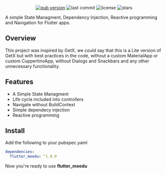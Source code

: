 <p align="center">
  <a href="https://pub.dev/packages/meedu"><img alt="pub version" src="https://img.shields.io/pub/v/meedu?color=%2300b0ff&label=meedu&style=flat-square"></a>
  
  <img alt="last commit" src="https://img.shields.io/github/last-commit/darwin-morocho/flutter-meedu?color=%23ffa000&style=flat-square"/> 
  <img alt="license" src="https://img.shields.io/github/license/darwin-morocho/flutter-meedu?style=flat-square"/>
  <img alt="stars" src="https://img.shields.io/github/stars/darwin-morocho/flutter-meedu?style=social"/>
</p>


A simple State Managment, Dependency Injection, Reactive programming and Navigation for Flutter apps.


## Overview
This project was inspired by GetX, we could say that this is a Lite version of GetX but with best practices in the code, without a custom MaterialApp or custom CuppertinoApp, without Dialogs and Snackbars and any other unnecessary functionality.


## Features
- A Simple State Managment
- Life cycle included into controllers
- Navigate without BuildContext
- Simple dependecy injection
- Reactive programming


## Install
Add the following to your pubspec.yaml
```yaml
dependencies:
  flutter_meedu: ^1.0.0
```

Now you're ready to use **flutter_meedu**